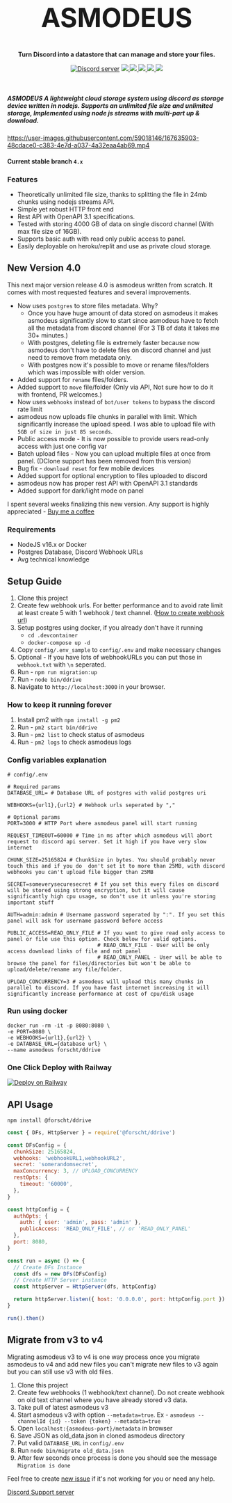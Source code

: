 <h1 align="center" style="font-size: 60px"> ASMODEUS </h1>

<p align="center"><strong> Turn Discord into a datastore that can manage and store your files. </strong></p>
<p align="center">
    <a href="https://discord.gg/3TCZRYafhW">
        <img src="https://img.shields.io/discord/1020806104881561754?color=5865F2&logo=discord&logoColor=white" alt="Discord server" /></a>
    <a href="https://github.com/forscht/asmodeus/actions/workflows/lint.yml">
        <img src="https://github.com/forscht/asmodeus/actions/workflows/lint.yml/badge.svg">
    </a>
    <a href="https://hub.docker.com/r/forscht/asmodeus">
        <img src="https://img.shields.io/docker/v/forscht/asmodeus?logo=docker">
    </a>
    <a href="https://hub.docker.com/r/forscht/asmodeus">
        <img src="https://img.shields.io/docker/pulls/forscht/asmodeus.svg?logo=docker">
    </a>
    <a href="https://github.com/forscht/asmodeus/actions/workflows/codeql-analysis.yml">
        <img src="https://github.com/forscht/asmodeus/actions/workflows/codeql-analysis.yml/badge.svg">
    </a>
    <a href="https://github.com/forscht/asmodeus/blob/v2/LICENSE">
        <img src="https://img.shields.io/badge/License-MIT-yellow.svg">
    </a>

</p>
<br>

##### **ASMODEUS** A lightweight cloud storage system using discord as storage device written in nodejs. Supports an unlimited file size and unlimited storage, Implemented using node js streams with multi-part up & download.

https://user-images.githubusercontent.com/59018146/167635903-48cdace0-c383-4e7d-a037-4a32eaa4ab69.mp4

#### Current stable branch `4.x`


### Features
- Theoretically unlimited file size, thanks to splitting the file in 24mb chunks using nodejs streams API.
- Simple yet robust HTTP front end 
- Rest API with OpenAPI 3.1 specifications.
- Tested with storing 4000 GB of data on single discord channel (With max file size of 16GB).
- Supports basic auth with read only public access to panel.
- Easily deployable on heroku/replit and use as private cloud storage.

## New Version 4.0


This next major version release 4.0 is asmodeus written from scratch. It comes with most requested features and several improvements.

- Now uses `postgres` to store files metadata. Why?
  - Once you have huge amount of data stored on asmodeus it makes asmodeus significantly slow to start since asmodeus have to fetch all the metadata from discord channel (For 3 TB of data it takes me 30+ minutes.)
  - With postgres, deleting file is extremely faster because now asmodeus don't have to delete files on discord channel and just need to remove from metadata only.
  - With postgres now it's possible to move or rename files/folders which was impossible with older version.
- Added support for `rename` files/folders.
- Added support to `move` file/folder (Only via API, Not sure how to do it with frontend, PR welcomes.)
- Now uses `webhooks` instead of `bot/user tokens` to bypass the discord rate limit
- asmodeus now uploads file chunks in parallel with limit. Which significantly increase the upload speed. I was able to upload file with `5GB of size in just 85 seconds`.
- Public access mode - It is now possible to provide users read-only access with just one config var
- Batch upload files - Now you can upload multiple files at once from panel. (DClone support has been removed from this version)
- Bug fix - `download reset` for few mobile devices
- Added support for optional encryption to files uploaded to discord
- asmodeus now has proper rest API with OpenAPI 3.1 standards
- Added support for dark/light mode on panel

I spent several weeks finalizing this new version.  Any support is highly appreciated - [Buy me a coffee](https://www.buymeacoffee.com/forscht)

### Requirements
- NodeJS v16.x or Docker
- Postgres Database, Discord Webhook URLs
- Avg technical knowledge

## Setup Guide
1. Clone this project
2. Create few webhook urls. For better performance and to avoid rate limit at least create 5 with 1 webhook / text channel. ([How to create webhook url](https://support.discord.com/hc/en-us/articles/228383668-Intro-to-Webhooks))
3. Setup postgres using docker, if you already don't have it running
   - `cd .devcontainer`
   - `docker-compose up -d`
4. Copy `config/.env_sample` to `config/.env` and make necessary changes
5. Optional - If you have lots of webhookURLs you can put those in `webhook.txt` with `\n` seperated.
6. Run - `npm run migration:up`
7. Run - `node bin/ddrive`
8. Navigate to `http://localhost:3000` in your browser.

### How to keep it running forever
1. Install pm2 with `npm install -g pm2`
2. Run - `pm2 start bin/ddrive`
3. Run - `pm2 list` to check status of asmodeus
4. Run - `pm2 logs` to check asmodeus logs

### Config variables explanation
```shell
# config/.env

# Required params
DATABASE_URL= # Database URL of postgres with valid postgres uri

WEBHOOKS={url1},{url2} # Webhook urls seperated by ","

# Optional params
PORT=3000 # HTTP Port where asmodeus panel will start running

REQUEST_TIMEOUT=60000 # Time in ms after which asmodeus will abort request to discord api server. Set it high if you have very slow internet

CHUNK_SIZE=25165824 # ChunkSize in bytes. You should probably never touch this and if you do  don't set it to more than 25MB, with discord webhooks you can't upload file bigger than 25MB

SECRET=someverysecuresecret # If you set this every files on discord will be stored using strong encryption, but it will cause significantly high cpu usage, so don't use it unless you're storing important stuff

AUTH=admin:admin # Username password seperated by ":". If you set this panel will ask for username password before access

PUBLIC_ACCESS=READ_ONLY_FILE # If you want to give read only access to panel or file use this option. Check below for valid options.
                             # READ_ONLY_FILE - User will be only access download links of file and not panel
                             # READ_ONLY_PANEL - User will be able to browse the panel for files/directories but won't be able to upload/delete/rename any file/folder.

UPLOAD_CONCURRENCY=3 # asmodeus will upload this many chunks in parallel to discord. If you have fast internet increasing it will significantly increase performance at cost of cpu/disk usage                                              

```

### Run using docker
```shell
docker run -rm -it -p 8080:8080 \
-e PORT=8080 \
-e WEBHOOKS={url1},{url2} \
-e DATABASE_URL={database url} \
--name asmodeus forscht/ddrive
```
### One Click Deploy with Railway
[![Deploy on Railway](https://railway.app/button.svg)](https://railway.app/new/template/tL53xa)

## API Usage
`npm install @forscht/ddrive`
```javascript
const { DFs, HttpServer } = require('@forscht/ddrive')

const DFsConfig = {
  chunkSize: 25165824,
  webhooks: 'webhookURL1,webhookURL2',
  secret: 'somerandomsecret',
  maxConcurrency: 3, // UPLOAD_CONCURRENCY
  restOpts: {
    timeout: '60000',
  },
}

const httpConfig = {
  authOpts: {
    auth: { user: 'admin', pass: 'admin' },
    publicAccess: 'READ_ONLY_FILE', // or 'READ_ONLY_PANEL'
  },
  port: 8080,
}

const run = async () => {
  // Create DFs Instance
  const dfs = new DFs(DFsConfig)
  // Create HTTP Server instance
  const httpServer = HttpServer(dfs, httpConfig)

  return httpServer.listen({ host: '0.0.0.0', port: httpConfig.port })
}

run().then()

```

## Migrate from v3 to v4
Migrating asmodeus v3 to v4 is one way process once you migrate asmodeus to v4 and add new files you can't migrate new files to v3 again but you can still use v3 with old files.

1. Clone this project
2. Create few webhooks (1 webhook/text channel). Do not create webhook on old text channel where you have already stored v3 data.
3. Take pull of latest asmodeus v3
4. Start asmodeus v3 with option `--metadata=true`. Ex - `asmodeus --channelId {id} --token {token} --metadata=true`
5. Open `localhost:{asmodeus-port}/metadata` in browser
6. Save JSON as old_data.json in cloned asmodeus directory
7. Put valid `DATABASE_URL` in `config/.env`
8. Run `node bin/migrate old_data.json`
9. After few seconds once process is done you should see the message `Migration is done`

Feel free to create [new issue](https://github.com/forscht/asmodeus/issues/new) if it's not working for you or need any help.

[Discord Support server](https://discord.gg/3TCZRYafhW)

